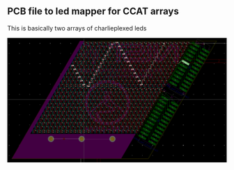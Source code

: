 ## PCB file to led mapper for CCAT arrays

This is basically two arrays of charlieplexed leds


![Screenshot](https://github.com/Wheeler1711/kicad/blob/main/led_mapper_CCAT_kicad_v6/Screenshot.png)
